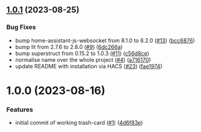 ## [1.0.1](https://github.com/idaho/hassio-trash-card/compare/1.0.0...1.0.1) (2023-08-25)


### Bug Fixes

* bump home-assistant-js-websocket from 8.1.0 to 8.2.0 ([#13](https://github.com/idaho/hassio-trash-card/issues/13)) ([bcc6876](https://github.com/idaho/hassio-trash-card/commit/bcc6876f4b0810eb897598f1a4694f2a1e444378))
* bump lit from 2.7.6 to 2.8.0 ([#9](https://github.com/idaho/hassio-trash-card/issues/9)) ([6dc266a](https://github.com/idaho/hassio-trash-card/commit/6dc266a1a3841c5a723ea80ca4d4bc624234d531))
* bump superstruct from 0.15.2 to 1.0.3 ([#11](https://github.com/idaho/hassio-trash-card/issues/11)) ([c56d8ce](https://github.com/idaho/hassio-trash-card/commit/c56d8ce27c139e93497b5ee6ef70c9d8b9161d16))
* normalise name over the whole project ([#4](https://github.com/idaho/hassio-trash-card/issues/4)) ([a716170](https://github.com/idaho/hassio-trash-card/commit/a7161701179128eb678f481f5ab6531c373354a2))
* update README with installation via HACS ([#23](https://github.com/idaho/hassio-trash-card/issues/23)) ([fae1974](https://github.com/idaho/hassio-trash-card/commit/fae197472402cbec268ce3a2b9f7ccad454057f4))

# 1.0.0 (2023-08-16)


### Features

* initial commit of working trash-card ([#1](https://github.com/idaho/hassio-trash-card/issues/1)) ([4d6f83e](https://github.com/idaho/hassio-trash-card/commit/4d6f83e072823a43363671f32f392ec99787786c))
